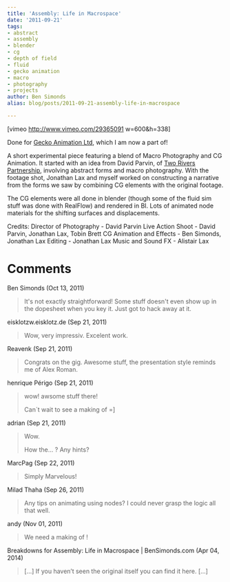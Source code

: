```yaml
---
title: 'Assembly: Life in Macrospace'
date: '2011-09-21'
tags:
- abstract
- assembly
- blender
- cg
- depth of field
- fluid
- gecko animation
- macro
- photography
- projects
author: Ben Simonds
alias: blog/posts/2011-09-21-assembly-life-in-macrospace

---
```


[vimeo http://www.vimeo.com/29365091 w=600&h=338]

Done for [Gecko Animation Ltd](http://www.geckoanimation.com/), which I am now a part of!

A short experimental piece featuring a blend of Macro Photography and CG Animation. It started with an idea from David Parvin, of [Two Rivers Partnership](http://www.tworivers.co.uk/), involving abstract forms and macro photography. With the footage shot, Jonathan Lax and myself worked on constructing a narrative from the forms we saw by combining CG elements with the original footage.

The CG elements were all done in blender (though some of the fluid sim stuff was done with RealFlow) and rendered in BI. Lots of animated node materials for the shifting surfaces and displacements.

Credits: Director of Photography - David Parvin Live Action Shoot - David Parvin, Jonathan Lax, Tobin Brett CG Animation and Effects - Ben Simonds, Jonathan Lax Editing - Jonathan Lax Music and Sound FX - Alistair Lax





# Comments


Ben Simonds (Oct 13, 2011)
> It's not exactly straightforward! Some stuff doesn't even show up in the dopesheet when you key it. Just got to hack away at it.

eisklotzw.eisklotz.de (Sep 21, 2011)
> Wow, very impressiv. Excelent work.

Reavenk (Sep 21, 2011)
> Congrats on the gig. Awesome stuff, the presentation style reminds me of Alex Roman.

henrique Périgo (Sep 21, 2011)
> wow! awsome stuff there!
> 
> Can´t wait to see a making of =]

adrian (Sep 21, 2011)
> Wow.
> 
> How the... ?
> Any hints?

MarcPag (Sep 22, 2011)
> Simply Marvelous!

Milad Thaha (Sep 26, 2011)
> Any tips on animating using nodes? I could never grasp the logic all that well.

andy (Nov 01, 2011)
> We need a making of !

Breakdowns for Assembly: Life in Macrospace | BenSimonds.com (Apr 04, 2014)
> [&#8230;] If you haven&#8217;t seen the original itself you can find it here. [&#8230;]
